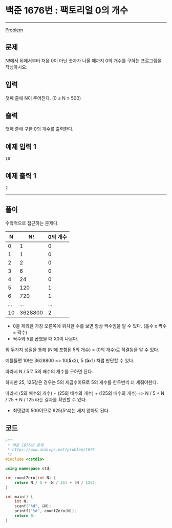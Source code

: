# 백준 1676번 : 팩토리얼 0의 개수

---

[Problem](https://www.acmicpc.net/problem/1676)

## 문제

N!에서 뒤에서부터 처음 0이 아닌 숫자가 나올 때까지 0의 개수를 구하는 프로그램을 작성하시오.

## 입력

첫째 줄에 N이 주어진다. (0 ≤ N ≤ 500)

## 출력

첫째 줄에 구한 0의 개수를 출력한다.

## 예제 입력 1

```
10
```

## 예제 출력 1

```
2
```



---



## 풀이

수학적으로 접근하는 문제다.

| N    | N!      | 0의 개수 |
| ---- | ------- | -------- |
| 0    | 1       | 0        |
| 1    | 1       | 0        |
| 2    | 2       | 0        |
| 3    | 6       | 0        |
| 4    | 24      | 0        |
| 5    | 120     | 1        |
| 6    | 720     | 1        |
| ...  | ...     | ...      |
| 10   | 3628800 | 2        |

- 0을 제외한 가장 오른쪽에 위치한 수를 보면 항상 짝수임을 알 수 있다. (홀수 x 짝수 = 짝수)
- 짝수와 5를 곱했을 때 X0이 나온다.

위 두가지 성질을 통해 (N!에 포함된 5의 개수) = (0의 개수)로 직결됨을 알 수 있다.

예를들면 10!는 3628800 => 10(**5**x2), 5 (**5**x1) 처럼 판단할 수 있다.

따라서 N / 5로 5의 배수의 개수를 구하면 된다.

하지만 25, 125같은 경우는 5의 제곱수이므로 5의 개수를 한두번씩 더 세줘야한다.

따라서 (5의 배수의 개수) + (25의 배수의 개수) + (125의 배수의 개수) => N / 5 + N / 25 + N / 125 라는 결과를 확인할 수 있다.

* 최댓값이 500이므로 625(5^4)는 세지 않아도 된다.



## 코드

```cpp
/**
 * 백준 1676번 문제
 * https://www.acmicpc.net/problem/1676
 */
#include <cstdio>

using namespace std;

int countZero(int N) {
    return N / 5 + (N / 25) + (N / 125);
}

int main() {
    int N;
    scanf("%d", &N);
    printf("%d", countZero(N));
    return 0;
}
```